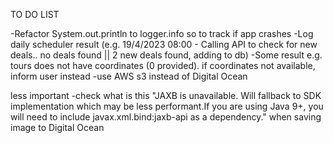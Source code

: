 TO DO LIST

-Refactor System.out.println to logger.info so to track if app crashes
-Log daily scheduler result (e.g. 19/4/2023 08:00 - Calling API to check for new deals.. no deals found || 2 new deals found, adding to db)
-Some result e.g. tours does not have coordinates (0 provided). if coordinates not available, inform user instead 
-use AWS s3 instead of Digital Ocean


less important
-check what is this "JAXB is unavailable. Will fallback to SDK implementation which may be less performant.If you are using Java 9+, you will need to include javax.xml.bind:jaxb-api as a dependency." when saving image to Digital Ocean